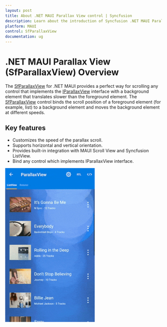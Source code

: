 ```yaml
---
layout: post
title: About .NET MAUI Parallax View control | Syncfusion
description: Learn about the introduction of Syncfusion .NET MAUI Parallax View (SfParallaxView) control and more.
platform: MAUI
control: SfParallaxView
documentation: ug
---
```


# .NET MAUI Parallax View (SfParallaxView) Overview

The [SfParallaxView]() for .NET MAUI provides a perfect way for scrolling any control that implements the [IParallaxView]() interface with a background element that translates slower than the foreground element. The [SfParallaxView]() control binds the scroll position of a foreground element (for example, list) to a background element and moves the background element at different speeds.

## Key features

* Customizes the speed of the parallax scroll.
* Supports horizontal and vertical orientation.
* Provides built-in integration with MAUI Scroll View and Syncfusion ListView.
* Bind any control which implements IParallaxView interface.

![Overview image of Parallax View](ParallaxView_Images/maui_parallaxview.gif)